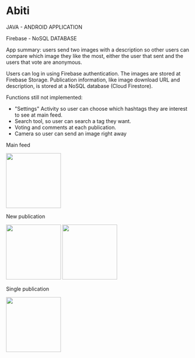 # Abiti
<p>JAVA - ANDROID APPLICATION</p>
<p>Firebase - NoSQL DATABASE</p>

<p>App summary: users send two images with a description so other users can compare which image they like the most, either the user that sent and the users that vote are anonymous.</p>
<p>Users can log in using Firebase authentication. The images are stored at Firebase Storage. Publication information, like image download URL and description, is stored at a NoSQL database (Cloud Firestore).</p>
<p>Functions still not implemented:</p>
<ul>
    <li>"Settings" Activity so user can choose which hashtags they are interest to see at main feed.</li>
    <li>Search tool, so user can search a tag they want.</li>
    <li>Voting and comments at each publication.</li>
    <li>Camera so user can send an image right away</li>
</ul>
<p>Main feed</p>
<img src="https://user-images.githubusercontent.com/38297512/41006831-2061da46-68f1-11e8-8270-987e7c0516a9.png" width = "150">
<p>New publication</p>
<img src="https://user-images.githubusercontent.com/38297512/41007044-ff9d299a-68f1-11e8-8239-3f117f08bdb0.png" width = "150">
<img src="https://user-images.githubusercontent.com/38297512/41007047-0225ffb6-68f2-11e8-9045-e77f6f183c63.png" width = "150">
<p>Single publication</p>
<img src="https://user-images.githubusercontent.com/38297512/41007040-fbf36e1c-68f1-11e8-9c63-aa9f57ad00fb.png" width = "150">

